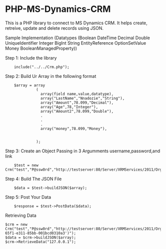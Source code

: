 PHP-MS-Dynamics-CRM
===================

This is a PHP library to connect to MS Dynamics CRM. It helps create, retreive, update and delete records using JSON.

Sample Implementation (Datatypes (Boolean DateTime Decimal Double UniqueIdentifier Integer BigInt String EntityReference OptionSetValue Money BooleanManagedProperty))

Step 1: Include the library

		include("../../Crm.php");


Step 2: Build Ur Array in the following format	

		$array = array
				  (
					array(field name,value,datatype),
					array("LastName","Nnadozie","String"),
					array("Amount",78.099,"Decimal"),
					array("Age",78,"Integer"),
					array("Amount2",78.099,"Double"),
					.
					.
					.
					array("money",78.099,"Money"),
					
						
				  );

Step 3: Create an Object Passing in 3 Argumments username,password,and link

		$test = new Crm("test","P@ssw0rd","http://testserver:80/Server/XRMServices/2011/OrganizationData.svc/pcl_ContactSet/");

Step 4: Build The JSON File

		$data = $test->buildJSON($array);

Step 5: Post Your Data

		$response = $test->PostData($data);
		
Retrieving Data

	$crm = new Crm("test","P@ssw0rd","http://testserver:80/Server/XRMServices/2011/OrganizationData.svc/pcl_ContactSet/(guid'cda450bd-65f1-e311-85bb-001bcd0310a3')");
	$data = $crm->buildJSON($array);
	$crm->RetrieveData("127.0.0.1");


